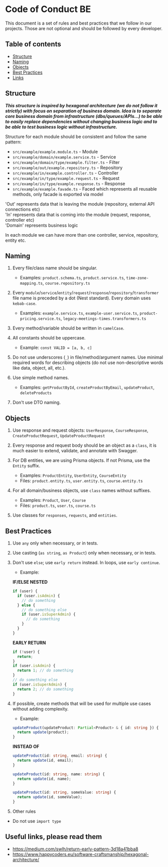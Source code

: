 # Code of Conduct BE

This document is a set of rules and best practices that we follow in our projects. Those are not optional and should be followed by every developer.

## Table of contents

- [Structure](#structure)
- [Naming](#naming)
- [Objects](#objects)
- [Best Practices](#best-practices)
- [Links](#links)

## Structure

<em> <strong>
This structure is inspired by hexagonal architecture (we do not follow it strictly) with focus on separation of business domain. Idea is to separate core business domain from infrastructure (dbs/queues/APIs...) to be able to easily replace dependencies without changing business logic and to be able to test business logic without infrastructure.
</em></strong>


Structure for each module should be consistent and follow the same pattern:
- `src/example/example.module.ts` - Module
- `src/example/domain/example.service.ts` - Service
- `src/example/domain/type/example.filter.ts` - Filter
- `src/example/out/example.repository.ts` - Repository
- `src/example/in/example.controller.ts` - Controller
- `src/example/in/type/example.request.ts` - Request
- `src/example/in/type/example.response.ts` - Response
- `src/example/example.favade.ts` - Faced which represents all reusable methods, only facade is exported via model


'Out' represents data that is leaving the module (repository, external API connections etc)  <br/>
'In' represents data that is coming into the module (request, response, controller etc) <br/>
'Domain' represents business logic


In each module we can have more than one controller, service, repository, entity etc.

## Naming

1. Every file/class name should be singular.
   - Examples: `product.schema.ts`, `product.service.ts`, `time-zone-mapping.ts`, `course.repository.ts`

2. Every `module`/`service`/`entity`/`request`/`response`/`repository`/`transformer` file name is preceded by a dot (Nest standard). Every domain uses `kebab-case`.
   - Examples: `example.service.ts`, `example-user.service.ts`, `product-pricing.service.ts`, `legacy-meetings-times.transformers.ts`

3. Every method/variable should be written in `camelCase`.

4. All constants should be uppercase.
   - Example: `const VALID = [a, b, c]`

5. Do not use underscores (`_`) in file/method/argument names. Use minimal required words for describing objects (do not use non-descriptive words like data, object, all, etc.).

6. Use simple method names.
   - Examples: `getProductById`, `createProductByEmail`, `updateProduct`, `deleteProducts`

7. Don't use DTO naming.

## Objects

1. Use response and request objects: `UserResponse`, `CourseResponse`, `CreateProductRequest`, `UpdateProductRequest`

2. Every response and request body should be an object as a `class`, it is much easier to extend, validate, and annotate with Swagger.

3. For DB entities, we are using Prisma objects. If not Prisma, use the `Entity` suffix.
   - Examples: `ProductEntity`, `UserEntity`, `CourseEntity`
   - Files: `product.entity.ts`, `user.entity.ts`, `course.entity.ts`

4. For all domain/business objects, use `class` names without suffixes.
   - Examples: `Product`, `User`, `Course`
   - Files: `product.ts`, `user.ts`, `course.ts`

5. Use classes for `responses`, `requests`, and `entities`.

## Best Practices

1. Use `any` only when necessary, or in tests.

2. Use casting (`as string`, `as Product`) only when necessary, or in tests.

3. Don't use `else`; use `early return` instead. In loops, use `early continue`.

   - Example:

   **IF/ELSE NESTED**

   ```typescript
   if (user) {
     if (user.isAdmin) {
       // do something
     } else {
       // do something else
       if (user.isSuperAdmin) {
         // do something
       }
     }
   }
   ```

   **EARLY RETURN**

   ```typescript
   if (!user) {
     return;
   }
   if (user.isAdmin) {
     return 1; // do something
   }
   // do something else
   if (user.isSuperAdmin) {
     return 2; // do something
   }
   ```

4. If possible, create methods that will be used for multiple use cases without adding complexity.

   - Example:

   ```typescript
   updateProduct(updateProduct: Partial<Product> & { id: string }) {
     return update(product);
   }
   ```

   **INSTEAD OF**

   ```typescript
   updateProduct(id: string, email: string) {
     return update(id, email);
   }

   updateProduct(id: string, name: string) {
     return update(id, name);
   }

   updateProduct(id: string, someValue: string) {
     return update(id, someValue);
   }
   ```
6. Other rules

- Do not use `import type`

## Useful links, please read them

- https://medium.com/swlh/return-early-pattern-3d18a41bba8
- https://www.happycoders.eu/software-craftsmanship/hexagonal-architecture/
